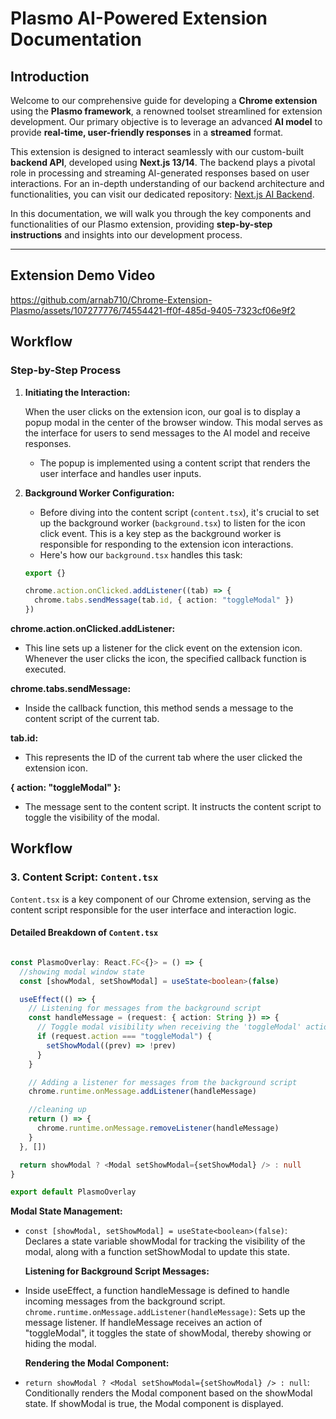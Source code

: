 # Plasmo AI-Powered Extension Documentation

## Introduction

Welcome to our comprehensive guide for developing a **Chrome extension** using the **Plasmo framework**, a renowned toolset streamlined for extension development. Our primary objective is to leverage an advanced **AI model** to provide **real-time, user-friendly responses** in a **streamed** format.

This extension is designed to interact seamlessly with our custom-built **backend API**, developed using **Next.js 13/14**. The backend plays a pivotal role in processing and streaming AI-generated responses based on user interactions. For an in-depth understanding of our backend architecture and functionalities, you can visit our dedicated repository: [Next.js AI Backend](https://github.com/arnab710/Next.js-AI-Backend).

In this documentation, we will walk you through the key components and functionalities of our Plasmo extension, providing **step-by-step instructions** and insights into our development process.

---

## Extension Demo Video

https://github.com/arnab710/Chrome-Extension-Plasmo/assets/107277776/74554421-ff0f-485d-9405-7323cf06e9f2

## Workflow

### Step-by-Step Process

1. **Initiating the Interaction:**

   When the user clicks on the extension icon, our goal is to display a popup modal in the center of the browser window. This modal serves as the interface for users to send messages to the AI model and receive responses.

   - The popup is implemented using a content script that renders the user interface and handles user inputs.

2. **Background Worker Configuration:**

   - Before diving into the content script (`content.tsx`), it's crucial to set up the background worker (`background.tsx`) to listen for the icon click event. This is a key step as the background worker is responsible for responding to the extension icon interactions.
   - Here's how our `background.tsx` handles this task:

   ```typescript
   export {}

   chrome.action.onClicked.addListener((tab) => {
     chrome.tabs.sendMessage(tab.id, { action: "toggleModal" })
   })
   ```

**chrome.action.onClicked.addListener:**

- This line sets up a listener for the click event on the extension icon. Whenever the user clicks the icon, the specified callback function is executed.

**chrome.tabs.sendMessage:**

- Inside the callback function, this method sends a message to the content script of the current tab.

**tab.id:**

- This represents the ID of the current tab where the user clicked the extension icon.

**{ action: "toggleModal" }:**

- The message sent to the content script. It instructs the content script to toggle the visibility of the modal.

## Workflow

### 3. Content Script: `Content.tsx`

`Content.tsx` is a key component of our Chrome extension, serving as the content script responsible for the user interface and interaction logic.

#### Detailed Breakdown of `Content.tsx`

```typescript

const PlasmoOverlay: React.FC<{}> = () => {
  //showing modal window state
  const [showModal, setShowModal] = useState<boolean>(false)

  useEffect(() => {
    // Listening for messages from the background script
    const handleMessage = (request: { action: String }) => {
      // Toggle modal visibility when receiving the 'toggleModal' action
      if (request.action === "toggleModal") {
        setShowModal((prev) => !prev)
      }
    }

    // Adding a listener for messages from the background script
    chrome.runtime.onMessage.addListener(handleMessage)

    //cleaning up
    return () => {
      chrome.runtime.onMessage.removeListener(handleMessage)
    }
  }, [])

  return showModal ? <Modal setShowModal={setShowModal} /> : null
}

export default PlasmoOverlay

```

**Modal State Management:**

- `const [showModal, setShowModal] = useState<boolean>(false)`: Declares a state variable showModal for tracking the visibility of the modal, along with a function setShowModal to update this state.

  **Listening for Background Script Messages:**

- Inside useEffect, a function handleMessage is defined to handle incoming messages from the background script.
  `chrome.runtime.onMessage.addListener(handleMessage)`: Sets up the message listener.
  If handleMessage receives an action of "toggleModal", it toggles the state of showModal, thereby showing or hiding the modal.

  **Rendering the Modal Component:**

- `return showModal ? <Modal setShowModal={setShowModal} /> : null`: Conditionally renders the Modal component based on the showModal state. If showModal is true, the Modal component is displayed.
